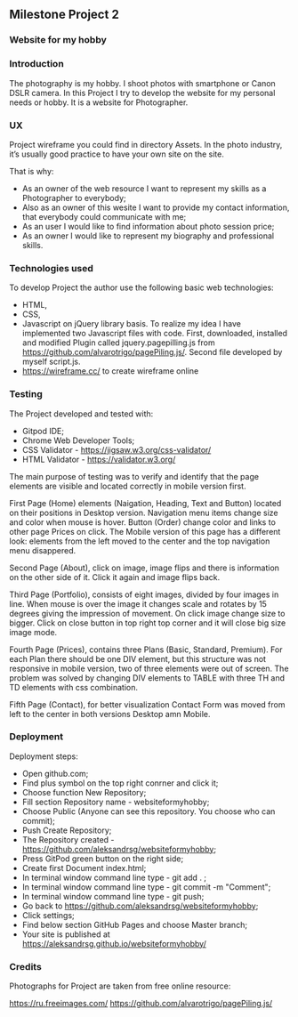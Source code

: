 ## Milestone Project 2 ##

### Website for my hobby ###

### Introduction ###

The photography is my hobby. I shoot photos with smartphone or Canon DSLR camera. 
In this Project I try to develop the website for my personal needs or hobby. 
It is a website for Photographer.

### UX ###

Project wireframe you could find in directory Assets.
In the photo industry, it’s usually good practice to have your own site on the site.

That is why:

* As an owner of the web resource I want to represent my skills as a Photographer to everybody;
* Also as an owner of this wesite I want to provide my contact information, that everybody could communicate 
with me;
* As an user I would like to find information about photo session price;
* As an owner I would like to represent my biography and professional skills.

### Technologies used ###

To develop Project the author use the following basic web technologies:

* HTML,
* CSS,
* Javascript on jQuery library basis. To realize my idea I have implemented two Javascript files with code.
First, downloaded, installed and modified Plugin called jquery.pagepilling.js from 
https://github.com/alvarotrigo/pagePiling.js/. Second file developed by myself script.js.
* https://wireframe.cc/ to create wireframe online

### Testing ###

The Project developed and tested with:
* Gitpod IDE;
* Chrome Web Developer Tools;
* CSS Validator - https://jigsaw.w3.org/css-validator/
* HTML Validator - https://validator.w3.org/

The main purpose of testing was to verify and identify that the page elements are visible and
located correctly in mobile version first. 

First Page (Home) elements (Naigation, Heading, Text and Button) located on their positions in Desktop version.
Navigation menu items change size and color when mouse is hover. Button (Order) change color and links to other 
page Prices on click. The Mobile version of this page has a different look: elements from the left moved to the center
and the top navigation menu disappered.

Second Page (About), click on image, image flips and there is information on the other side of it. Click it
again and image flips back.

Third Page (Portfolio), consists of eight images, divided by four images in line. 
When mouse is over the image it changes scale and rotates by 15 degrees giving the impression of movement.
On click image change size to bigger. Click on close button in top right top corner and it will close 
big size image mode. 

Fourth Page (Prices), contains three Plans (Basic, Standard, Premium). For each Plan there should be one DIV element,
but this structure was not responsive in mobile version, two of three elements were out of screen. 
The problem was solved by changing DIV elements to TABLE with three TH and TD elements with css combination.

Fifth Page (Contact), for better visualization Contact Form was moved from left to the center in both versions 
Desktop amn Mobile.

### Deployment ###

Deployment steps:

* Open github.com;
* Find plus symbol on the top right conrner and click it;
* Choose function New Repository;
* Fill section Repository name - websiteformyhobby;
* Choose Public (Anyone can see this repository. You choose who can commit);
* Push Create Repository;
* The Repository created  - https://github.com/aleksandrsg/websiteformyhobby;
* Press GitPod green button on the right side;
* Create first Document index.html;
* In terminal window command line type - git add . ;
* In terminal window command line type - git commit -m "Comment";
* In terminal window command line type - git push;
* Go back to https://github.com/aleksandrsg/websiteformyhobby;
* Click settings;
* Find below section GitHub Pages and choose Master branch;
* Your site is published at https://aleksandrsg.github.io/websiteformyhobby/

### Credits ###

Photographs for Project are taken from free online resource:

https://ru.freeimages.com/
https://github.com/alvarotrigo/pagePiling.js/
